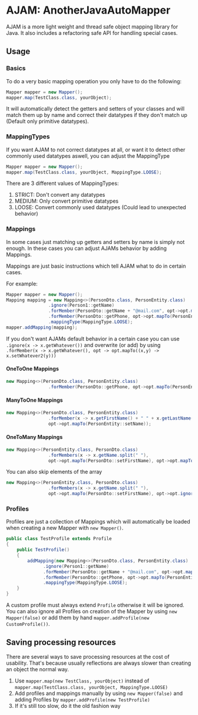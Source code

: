 # AJAM: AnotherJavaAutoMapper

AJAM is a more light weight and thread safe object mapping library for Java. It also includes a refactoring safe API for handling special cases.

## Usage
### Basics
To do a very basic mapping operation you only have to do the following:
```java
Mapper mapper = new Mapper();
mapper.map(TestClass.class, yourObject);
```
It will automatically detect the getters and setters of your classes and will match them up by name and correct their datatypes if they don't match up (Default only primitive datatypes).


### MappingTypes
If you want AJAM to not correct datatypes at all, or want it to detect other commonly used datatypes aswell, you can adjust the MappingType
```java
Mapper mapper = new Mapper();
mapper.map(TestClass.class, yourObject, MappingType.LOOSE);
```
There are 3 different values of MappingTypes:
1. STRICT: Don't convert any datatypes
2. MEDIUM: Only convert primitive datatypes
3. LOOSE: Convert commonly used datatypes (Could lead to unexpected behavior)

### Mappings
In some cases just matching up getters and setters by name is simply not enough. In these cases you can adjust AJAMs behavior by adding Mappings.

Mappings are just basic instructions which tell AJAM what to do in certain cases.

For example:
```Java
Mapper mapper = new Mapper();
Mapping mapping = new Mapping<>(PersonDto.class, PersonEntity.class)
                .ignore(Person1::getName)
                .forMember(PersonDto::getName + "@mail.com", opt->opt.mapTo(PersonEntity::seteMail))
                .forMember(PersonDto::getPhone, opt->opt.mapTo(PersonEntity::setPhoneNumber))
                .mappingType(MappingType.LOOSE);
mapper.addMapping(mapping);
```
If you don't want AJAMs default behavior in a certain case you can use `.ignore(x -> x.getWhatever())` and overwrite (or add) by using `.forMember(x -> x.getWhatever(), opt -> opt.mapTo((x,y) -> x.setWhatever2(y)))`

#### OneToOne Mappings
```java
new Mapping<>(PersonDto.class, PersonEntity.class)
                .forMember(PersonDto::getPhone, opt->opt.mapTo(PersonEntity::setPhoneNumber));
```

#### ManyToOne Mappings
```java
new Mapping<>(PersonDto.class, PersonEntity.class)
                .forMember(x -> x.getFirstName() + " " + x.getLastName(),
                opt->opt.mapTo(PersonEntity::setName));
```

#### OneToMany Mappings
```java
new Mapping<>(PersonEntity.class, PersonDto.class)
                .forMembers(x -> x.getName.split(" "),
                opt->opt.mapTo(PersonDto::setFirstName), opt->opt.mapTo(PersonDto::setLastName));
```
You can also skip elements of the array
```java
new Mapping<>(PersonEntity.class, PersonDto.class)
                .forMembers(x -> x.getName.split(" "),
                opt->opt.mapTo(PersonDto::setFirstName), opt->opt.ignore());
```

### Profiles
Profiles are just a collection of Mappings which will automatically be loaded when creating a new Mapper with `new Mapper()`.

```java
public class TestProfile extends Profile
{
    public TestProfile()
    {
        addMapping(new Mapping<>(PersonDto.class, PersonEntity.class)
              .ignore(Person1::getName)
              .forMember(PersonDto::getName + "@mail.com", opt->opt.mapTo(PersonEntity::seteMail))
              .forMember(PersonDto::getPhone, opt->opt.mapTo(PersonEntity::setPhoneNumber))
              .mappingType(MappingType.LOOSE);
    }
}
```
A custom profile must always extend `Profile` otherwise it will be ignored. You can also ignore all Profiles on creation of the Mapper by using `new Mapper(false)` or add them by hand `mapper.addProfile(new CustomProfile())`.

## Saving processing resources
There are several ways to save processing resources at the cost of usability. That's because usually reflections are always slower than creating an object the normal way.

1. Use `mapper.map(new TestClass, yourObject)` instead of `mapper.map(TestClass.class, yourObject, MappingType.LOOSE)`
2. Add profiles and mappings manually by using `new Mapper(false)` and adding Profiles by `mapper.addProfile(new TestProfile)`
3. If it's still too slow, do it the old fashion way
